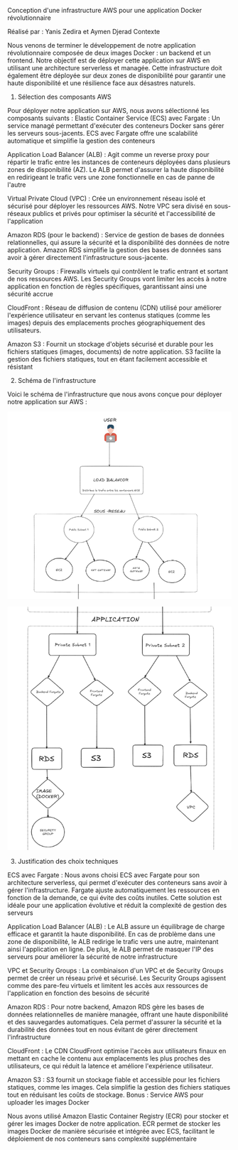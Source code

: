 Conception d'une infrastructure AWS pour une application Docker révolutionnaire

Réalisé par : Yanis Zedira et Aymen Djerad
Contexte

Nous venons de terminer le développement de notre application révolutionnaire composée de deux images Docker : un backend et un frontend. Notre objectif est de déployer cette application sur AWS en utilisant une architecture serverless et managée. Cette infrastructure doit également être déployée sur deux zones de disponibilité pour garantir une haute disponibilité et une résilience face aux désastres naturels.
1. Sélection des composants AWS

Pour déployer notre application sur AWS, nous avons sélectionné les composants suivants : Elastic Container Service (ECS) avec Fargate : Un service managé permettant d'exécuter des conteneurs Docker sans gérer les serveurs sous-jacents. ECS avec Fargate offre une scalabilité automatique et simplifie la gestion des conteneurs​


Application Load Balancer (ALB) : Agit comme un reverse proxy pour répartir le trafic entre les instances de conteneurs déployées dans plusieurs zones de disponibilité (AZ). Le ALB permet d'assurer la haute disponibilité en redirigeant le trafic vers une zone fonctionnelle en cas de panne de l'autre​
​

Virtual Private Cloud (VPC) : Crée un environnement réseau isolé et sécurisé pour déployer les ressources AWS. Notre VPC sera divisé en sous-réseaux publics et privés pour optimiser la sécurité et l'accessibilité de l'application​


Amazon RDS (pour le backend) : Service de gestion de bases de données relationnelles, qui assure la sécurité et la disponibilité des données de notre application. Amazon RDS simplifie la gestion des bases de données sans avoir à gérer directement l'infrastructure sous-jacente.

Security Groups : Firewalls virtuels qui contrôlent le trafic entrant et sortant de nos ressources AWS. Les Security Groups vont limiter les accès à notre application en fonction de règles spécifiques, garantissant ainsi une sécurité accrue​


CloudFront : Réseau de diffusion de contenu (CDN) utilisé pour améliorer l'expérience utilisateur en servant les contenus statiques (comme les images) depuis des emplacements proches géographiquement des utilisateurs.

Amazon S3 : Fournit un stockage d'objets sécurisé et durable pour les fichiers statiques (images, documents) de notre application. S3 facilite la gestion des fichiers statiques, tout en étant facilement accessible et résistant​


2. Schéma de l'infrastructure

Voici le schéma de l'infrastructure que nous avons conçue pour déployer notre application sur AWS :

![Description de l'image](tp2.png)

![Description de l'image](tp1.png)


3. Justification des choix techniques

ECS avec Fargate : Nous avons choisi ECS avec Fargate pour son architecture serverless, qui permet d'exécuter des conteneurs sans avoir à gérer l'infrastructure. Fargate ajuste automatiquement les ressources en fonction de la demande, ce qui évite des coûts inutiles. Cette solution est idéale pour une application évolutive et réduit la complexité de gestion des serveurs​

Application Load Balancer (ALB) : Le ALB assure un équilibrage de charge efficace et garantit la haute disponibilité. En cas de problème dans une zone de disponibilité, le ALB redirige le trafic vers une autre, maintenant ainsi l'application en ligne. De plus, le ALB permet de masquer l'IP des serveurs pour améliorer la sécurité de notre infrastructure​


VPC et Security Groups : La combinaison d'un VPC et de Security Groups permet de créer un réseau privé et sécurisé. Les Security Groups agissent comme des pare-feu virtuels et limitent les accès aux ressources de l'application en fonction des besoins de sécurité​

Amazon RDS : Pour notre backend, Amazon RDS gère les bases de données relationnelles de manière managée, offrant une haute disponibilité et des sauvegardes automatiques. Cela permet d'assurer la sécurité et la durabilité des données tout en nous évitant de gérer directement l'infrastructure​


CloudFront : Le CDN CloudFront optimise l'accès aux utilisateurs finaux en mettant en cache le contenu aux emplacements les plus proches des utilisateurs, ce qui réduit la latence et améliore l'expérience utilisateur.

Amazon S3 : S3 fournit un stockage fiable et accessible pour les fichiers statiques, comme les images. Cela simplifie la gestion des fichiers statiques tout en réduisant les coûts de stockage.
Bonus : Service AWS pour uploader les images Docker

Nous avons utilisé Amazon Elastic Container Registry (ECR) pour stocker et gérer les images Docker de notre application. ECR permet de stocker les images Docker de manière sécurisée et intégrée avec ECS, facilitant le déploiement de nos conteneurs sans complexité supplémentaire​
